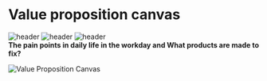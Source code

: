 # Value proposition canvas
![header](https://img.shields.io/badge/-Creative-blue) ![header](https://img.shields.io/badge/-Diagram-blue) ![header](https://img.shields.io/badge/-Pain--Point-blue)   
<b> The pain points in daily life in the workday and What products are made to fix?</b>

![Value Proposition Canvas](https://user-images.githubusercontent.com/51535964/120006983-a58f5100-c003-11eb-8cc7-73c27603b547.jpg)
